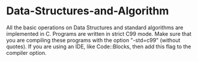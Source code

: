 # Data-Structures-and-Algorithm
All the basic operations on Data Structures and standard algorithms are implemented in C.
Programs are written in strict C99 mode. Make sure that you are compiling these programs
with the option "-std=c99" (without quotes). If you are using an IDE, like Code::Blocks,
then add this flag to the compiler option.
